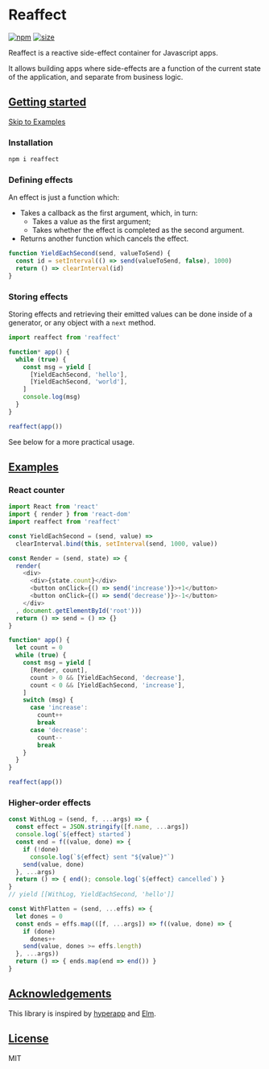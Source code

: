 # Reaffect
[![npm](https://img.shields.io/npm/v/reaffect.svg)](https://www.npmjs.org/package/reaffect)
[![size](https://img.badgesize.io/rliang/reaffect/master/index.js.png?compression=gzip)](https://github.com/ngryman/badge-size)

Reaffect is a reactive side-effect container for Javascript apps.

It allows building apps where side-effects are
a function of the current state of the application,
and separate from business logic.

## [Getting started](#getting-started)

[Skip to Examples](#examples)

### Installation

```sh
npm i reaffect
```

### Defining effects

An effect is just a function which:

* Takes a callback as the first argument, which, in turn:
  * Takes a value as the first argument;
  * Takes whether the effect is completed as the second argument.
* Returns another function which cancels the effect.

```js
function YieldEachSecond(send, valueToSend) {
  const id = setInterval(() => send(valueToSend, false), 1000)
  return () => clearInterval(id)
}
```

### Storing effects

Storing effects and retrieving their emitted values
can be done inside of a generator,
or any object with a `next` method.

```js
import reaffect from 'reaffect'

function* app() { 
  while (true) {
    const msg = yield [
      [YieldEachSecond, 'hello'],
      [YieldEachSecond, 'world'],
    ]
    console.log(msg)
  }
}

reaffect(app())
```

See below for a more practical usage.

## [Examples](#examples)

### React counter

```js
import React from 'react'
import { render } from 'react-dom'
import reaffect from 'reaffect'

const YieldEachSecond = (send, value) =>
  clearInterval.bind(this, setInterval(send, 1000, value))

const Render = (send, state) => {
  render(
    <div>
      <div>{state.count}</div>
      <button onClick={() => send('increase')}>+1</button>
      <button onClick={() => send('decrease')}>-1</button>
    </div>
  , document.getElementById('root')))
  return () => send = () => {}
}

function* app() { 
  let count = 0
  while (true) {
    const msg = yield [
      [Render, count], 
      count > 0 && [YieldEachSecond, 'decrease'],
      count < 0 && [YieldEachSecond, 'increase'],
    ]
    switch (msg) {
      case 'increase':
        count++
        break
      case 'decrease':
        count--
        break
    }
  }
}

reaffect(app())
```

### Higher-order effects

```js
const WithLog = (send, f, ...args) => {
  const effect = JSON.stringify([f.name, ...args])
  console.log(`${effect} started`)
  const end = f((value, done) => {
    if (!done)
      console.log(`${effect} sent "${value}"`)
    send(value, done)
  }, ...args)
  return () => { end(); console.log(`${effect} cancelled`) }
}
// yield [[WithLog, YieldEachSecond, 'hello']]
```

```js
const WithFlatten = (send, ...effs) => {
  let dones = 0
  const ends = effs.map(([f, ...args]) => f((value, done) => {
    if (done)
      dones++
    send(value, dones >= effs.length)
  }, ...args))
  return () => { ends.map(end => end()) }
}
```

## [Acknowledgements](#acknowledgements)

This library is inspired by
[hyperapp](https://github.com/jorgebucaran/hyperapp/tree/V2)
and [Elm](https://elm-lang.org).

## [License](#license)

MIT
